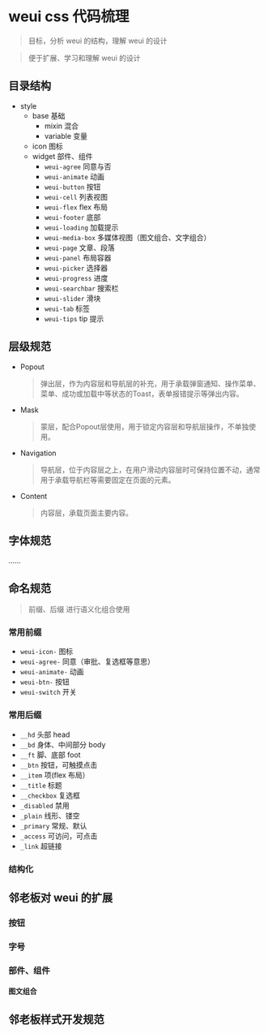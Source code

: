 # weui css 代码梳理

> 目标，分析 weui 的结构，理解 weui 的设计

> 便于扩展、学习和理解 weui 的设计

## 目录结构
* style
	* base 基础
		* mixin 混合
		* variable 变量
	* icon 图标
	* widget 部件、组件
		* `weui-agree` 同意与否
		* `weui-animate` 动画
		* `weui-button` 按钮
		* `weui-cell` 列表视图
		* `weui-flex` flex 布局
		* `weui-footer` 底部
		* `weui-loading` 加载提示
		* `weui-media-box` 多媒体视图（图文组合、文字组合）
		* `weui-page` 文章、段落
		* `weui-panel` 布局容器
		* `weui-picker` 选择器
		* `weui-progress` 进度 
		* `weui-searchbar` 搜索栏
		* `weui-slider` 滑块
		* `weui-tab` 标签
		* `weui-tips` tip 提示
		
## 层级规范
* Popout

	> 弹出层，作为内容层和导航层的补充，用于承载弹窗通知、操作菜单、菜单、成功或加载中等状态的Toast，表单报错提示等弹出内容。
* Mask

	> 蒙层，配合Popout层使用，用于锁定内容层和导航层操作，不单独使用。
* Navigation

	> 导航层，位于内容层之上，在用户滑动内容层时可保持位置不动，通常用于承载导航栏等需要固定在页面的元素。
* Content

	> 内容层，承载页面主要内容。
		
## 字体规范	
......
	
## 命名规范

> 前缀、后缀 进行语义化组合使用

### 常用前缀
* `weui-icon-` 图标
* `weui-agree-` 同意（审批、复选框等意思）
* `weui-animate-` 动画
* `weui-btn-` 按钮
* `weui-switch` 开关

### 常用后缀
* `__hd` 头部 head
* `__bd` 身体、中间部分 body
* `__ft` 脚、底部 foot
* `__btn` 按钮，可触摸点击
* `__item` 项(flex 布局）
* `__title` 标题
* `__checkbox` 复选框
* `_disabled` 禁用
* `_plain` 线形、镂空
* `_primary` 常规、默认
* `_access` 可访问，可点击
* `_link` 超链接
### 结构化

## 邻老板对 weui 的扩展
### 按钮

### 字号

### 部件、组件
#### 图文组合

## 邻老板样式开发规范